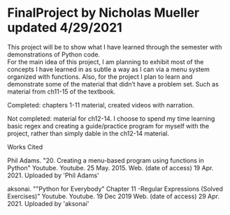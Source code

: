 # FinalProject by Nicholas Mueller updated 4/29/2021
This project will be to show what I have learned through the semester with demonstrations of Python code.  
For the main idea of this project, I am planning to exhibit most of the concepts I have learned in as subtle a way as I can via a menu system organized with functions.
Also, for the project I plan to learn and demonstrate some of the material that didn’t have a problem set. Such as material from ch11-15 of the textbook.

Completed: chapters 1-11 material, created videos with narration.   

Not completed: material for ch12-14. I choose to spend my time learning basic regex and creating a guide/practice program for myself with the project, rather than simply dable in the ch12-14 material. 

Works Cited

Phil Adams. "20. Creating a menu-based program using functions in Python" Youtube. Youtube. 25 May. 2015. Web.
(date of access) 19 Apr. 2021. Uploaded by 'Phil Adams'

aksonai. ""Python for Everybody" Chapter 11 -Regular Expressions (Solved Exercises)" Youtube. Youtube. 19 Dec 2019 Web.
(date of access) 29 Apr. 2021. Uploaded by 'aksonai'   
